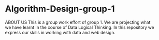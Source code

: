 # Algorithm-Design-group-1
ABOUT US
This is a group work effort of group 1. 
We are projecting what we have learnt in the course of Data Logical Thinking.
In this repository we express our skills in working with data and web design.
